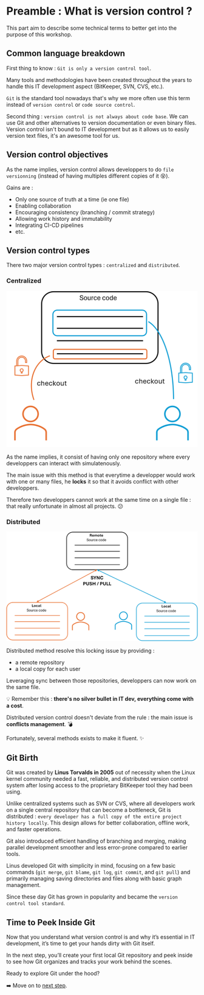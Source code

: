 # Preamble : What is version control ?

This part aim to describe some technical terms to better get into the purpose of this workshop.

## Common language breakdown

First thing to know : `Git is only a version control tool`.

Many tools and methodologies have been created throughout the years to handle this IT development aspect (BitKeeper, SVN, CVS, etc.).

`Git` is the standard tool nowadays that's why we more often use this term instead of `version control` or `code source control`.

Second thing : `version control is not always about code base`. We can use Git and other alternatives to version documentation or even binary files. Version control isn't bound to IT development but as it allows us to easily version text files, it's an awesome tool for us.

## Version control objectives

As the name implies, version control allows developpers to do `file versionning` (instead of having multiples different copies of it :dizzy_face:).

Gains are : 
- Only one source of truth at a time (ie one file)
- Enabling collaboration
- Encouraging consistency (branching / commit strategy)
- Allowing work history and immutability
- Integrating CI-CD pipelines
- etc.

## Version control types

There two major version control types : `centralized` and `distributed`.

### Centralized

![Centralized version control](../assets/centralized_vc.png)

As the name implies, it consist of having only one repository where every developpers can interact with simulatenously.

The main issue with this method is that everytime a developper would work with one or many files, he **locks** it so that it avoids conflict with other developpers.

Therefore two developpers cannot work at the same time on a single file : that really unfortunate in almost all projects. :confused:

### Distributed

![Distributed version control](../assets/distributed_vc.png)

Distributed method resolve this locking issue by providing : 
- a remote repository 
- a local copy for each user

Leveraging sync between those repositories, developpers can now work on the same file.

:bulb: Remember this : **there's no silver bullet in IT dev, everything come with a cost**.

Distributed version control doesn't deviate from the rule : the main issue is **conflicts management**. :bomb:

Fortunately, several methods exists to make it fluent. :sparkles:

## Git Birth

Git was created by **Linus Torvalds in 2005** out of necessity when the Linux kernel community needed a fast, reliable, and distributed version control system after losing access to the proprietary BitKeeper tool they had been using.

Unlike centralized systems such as SVN or CVS, where all developers work on a single central repository that can become a bottleneck, Git is distributed : `every developer has a full copy of the entire project history locally`. This design allows for better collaboration, offline work, and faster operations.

Git also introduced efficient handling of branching and merging, making parallel development smoother and less error-prone compared to earlier tools.

Linus developed Git with simplicity in mind, focusing on a few basic commands (`git merge`, `git blame`, `git log`, `git commit`, and `git pull`) and primarily managing saving directories and files along with basic graph management.

Since these day Git has grown in popularity and became the `version control tool standard`.

## Time to Peek Inside Git

Now that you understand what version control is and why it’s essential in IT development, it’s time to get your hands dirty with Git itself.

In the next step, you’ll create your first local Git repository and peek inside to see how Git organizes and tracks your work behind the scenes.

Ready to explore Git under the hood?

:arrow_right: Move on to [next step](step1_git_under_the_hood.md).